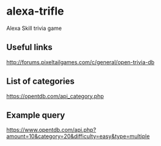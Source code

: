# alexa-trifle
Alexa Skill trivia game

## Useful links
http://forums.pixeltailgames.com/c/general/open-trivia-db

## List of categories
https://opentdb.com/api_category.php

## Example query
https://www.opentdb.com/api.php?amount=10&category=20&difficulty=easy&type=multiple
